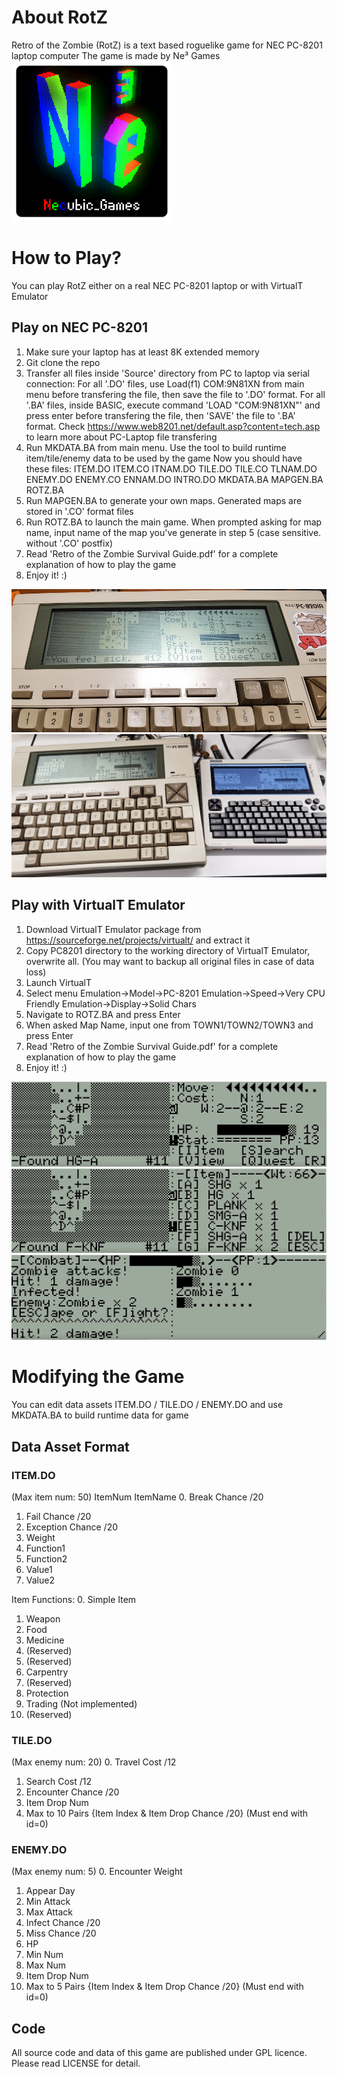 # About RotZ
Retro of the Zombie (RotZ) is a text based roguelike game for NEC PC-8201 laptop computer
The game is made by Ne³ Games
![](https://github.com/phaseneko/rotz/blob/main/Image/Ne³.png)

# How to Play?
You can play RotZ either on a real NEC PC-8201 laptop or with VirtualT Emulator

## Play on NEC PC-8201
1. Make sure your laptop has at least 8K extended memory
2. Git clone the repo
3. Transfer all files inside 'Source' directory from PC to laptop via serial connection:
	For all '.DO' files, use Load(f1) COM:9N81XN from main menu before transfering the file, then save the file to '.DO' format.
	For all '.BA' files, inside BASIC, execute command 'LOAD "COM:9N81XN"' and press enter before transfering the file, then 'SAVE' the file to '.BA' format.
	Check https://www.web8201.net/default.asp?content=tech.asp to learn more about PC-Laptop file transfering
4. Run MKDATA.BA from main menu. Use the tool to build runtime item/tile/enemy data to be used by the game
	Now you should have these files:
	ITEM.DO ITEM.CO ITNAM.DO
	TILE.DO TILE.CO TLNAM.DO
	ENEMY.DO ENEMY.CO ENNAM.DO
	INTRO.DO
	MKDATA.BA MAPGEN.BA	ROTZ.BA
5. Run MAPGEN.BA to generate your own maps. Generated maps are stored in '.CO' format files
6. Run ROTZ.BA to launch the main game. When prompted asking for map name, input name of the map you've generate in step 5 (case sensitive. without '.CO' postfix)
7. Read 'Retro of the Zombie Survival Guide.pdf' for a complete explanation of how to play the game
8. Enjoy it! :)

![](https://github.com/phaseneko/rotz/blob/main/Image/Photo0.jpg)
![](https://github.com/phaseneko/rotz/blob/main/Image/Photo1.jpg)

## Play with VirtualT Emulator
1. Download VirtualT Emulator package from https://sourceforge.net/projects/virtualt/ and extract it
2. Copy PC8201 directory to the working directory of VirtualT Emulator, overwrite all. (You may want to backup all original files in case of data loss)
3. Launch VirtualT
4. Select menu Emulation->Model->PC-8201
					Emulation->Speed->Very CPU Friendly
					Emulation->Display->Solid Chars
5. Navigate to ROTZ.BA and press Enter
6. When asked Map Name, input one from TOWN1/TOWN2/TOWN3 and press Enter
7. Read 'Retro of the Zombie Survival Guide.pdf' for a complete explanation of how to play the game
8. Enjoy it! :)

![](https://github.com/phaseneko/rotz/blob/main/Image/Screenshot0.png)
![](https://github.com/phaseneko/rotz/blob/main/Image/Screenshot1.png)
![](https://github.com/phaseneko/rotz/blob/main/Image/Screenshot2.png)

# Modifying the Game
You can edit data assets ITEM.DO / TILE.DO / ENEMY.DO and use MKDATA.BA to build runtime data for game

## Data Asset Format

### ITEM.DO
(Max item num: 50)
ItemNum
ItemName
0. Break Chance /20
1. Fail Chance /20
2. Exception Chance /20
3. Weight
4. Function1
5. Function2
6. Value1
7. Value2

Item Functions:
0. Simple Item
1. Weapon
2. Food
3. Medicine
4. (Reserved)
5. (Reserved)
6. Carpentry
7. (Reserved)
8. Protection
9. Trading (Not implemented)
10. (Reserved)

### TILE.DO
(Max enemy num: 20)
0. Travel Cost /12
1. Search Cost /12
2. Encounter Chance /20
3. Item Drop Num
4. Max to 10 Pairs {Item Index & Item Drop Chance /20} (Must end with id=0)

### ENEMY.DO
(Max enemy num: 5)
0. Encounter Weight
1. Appear Day
2. Min Attack
3. Max Attack
4. Infect Chance /20
5. Miss Chance /20
6. HP
7. Min Num
8. Max Num
9. Item Drop Num
10. Max to 5 Pairs {Item Index & Item Drop Chance /20} (Must end with id=0)

## Code

All source code and data of this game are published under GPL licence. Please read LICENSE for detail.


